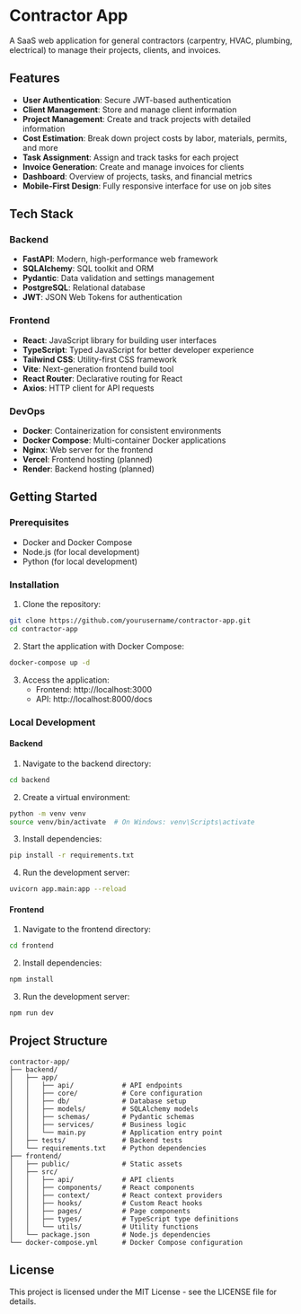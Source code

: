 # Contractor App

A SaaS web application for general contractors (carpentry, HVAC, plumbing, electrical) to manage their projects, clients, and invoices.

## Features

- **User Authentication**: Secure JWT-based authentication
- **Client Management**: Store and manage client information
- **Project Management**: Create and track projects with detailed information
- **Cost Estimation**: Break down project costs by labor, materials, permits, and more
- **Task Assignment**: Assign and track tasks for each project
- **Invoice Generation**: Create and manage invoices for clients
- **Dashboard**: Overview of projects, tasks, and financial metrics
- **Mobile-First Design**: Fully responsive interface for use on job sites

## Tech Stack

### Backend
- **FastAPI**: Modern, high-performance web framework
- **SQLAlchemy**: SQL toolkit and ORM
- **Pydantic**: Data validation and settings management
- **PostgreSQL**: Relational database
- **JWT**: JSON Web Tokens for authentication

### Frontend
- **React**: JavaScript library for building user interfaces
- **TypeScript**: Typed JavaScript for better developer experience
- **Tailwind CSS**: Utility-first CSS framework
- **Vite**: Next-generation frontend build tool
- **React Router**: Declarative routing for React
- **Axios**: HTTP client for API requests

### DevOps
- **Docker**: Containerization for consistent environments
- **Docker Compose**: Multi-container Docker applications
- **Nginx**: Web server for the frontend
- **Vercel**: Frontend hosting (planned)
- **Render**: Backend hosting (planned)

## Getting Started

### Prerequisites

- Docker and Docker Compose
- Node.js (for local development)
- Python (for local development)

### Installation

1. Clone the repository:
```bash
git clone https://github.com/yourusername/contractor-app.git
cd contractor-app
```

2. Start the application with Docker Compose:
```bash
docker-compose up -d
```

3. Access the application:
   - Frontend: http://localhost:3000
   - API: http://localhost:8000/docs

### Local Development

#### Backend

1. Navigate to the backend directory:
```bash
cd backend
```

2. Create a virtual environment:
```bash
python -m venv venv
source venv/bin/activate  # On Windows: venv\Scripts\activate
```

3. Install dependencies:
```bash
pip install -r requirements.txt
```

4. Run the development server:
```bash
uvicorn app.main:app --reload
```

#### Frontend

1. Navigate to the frontend directory:
```bash
cd frontend
```

2. Install dependencies:
```bash
npm install
```

3. Run the development server:
```bash
npm run dev
```

## Project Structure

```
contractor-app/
├── backend/
│   ├── app/
│   │   ├── api/            # API endpoints
│   │   ├── core/           # Core configuration
│   │   ├── db/             # Database setup
│   │   ├── models/         # SQLAlchemy models
│   │   ├── schemas/        # Pydantic schemas
│   │   ├── services/       # Business logic
│   │   └── main.py         # Application entry point
│   ├── tests/              # Backend tests
│   └── requirements.txt    # Python dependencies
├── frontend/
│   ├── public/             # Static assets
│   ├── src/
│   │   ├── api/            # API clients
│   │   ├── components/     # React components
│   │   ├── context/        # React context providers
│   │   ├── hooks/          # Custom React hooks
│   │   ├── pages/          # Page components
│   │   ├── types/          # TypeScript type definitions
│   │   └── utils/          # Utility functions
│   └── package.json        # Node.js dependencies
└── docker-compose.yml      # Docker Compose configuration
```

## License

This project is licensed under the MIT License - see the LICENSE file for details. 